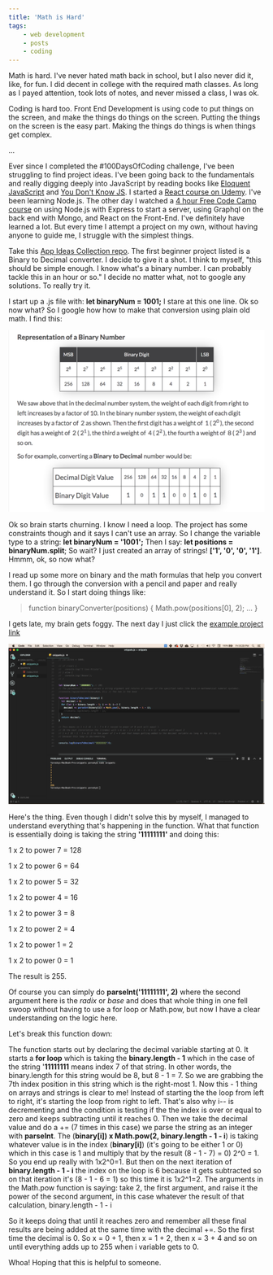 ```yaml
---
title: 'Math is Hard'
tags: 
    - web development 
    - posts 
    - coding
---
```


Math is hard. I've never hated math back in school, but I also never did it, like, for fun. I did decent in college with the required math classes. As long as I payed attention, took lots of notes, and never missed a class, I was ok.

Coding is hard too. Front End Development is using code to put things on the screen, and make the things do things on the screen. Putting the things on the screen is the easy part. Making the things do things is when things get complex.

...

Ever since I completed the #100DaysOfCoding challenge, I've been struggling to find project ideas. I've been going back to the fundamentals and really digging deeply into JavaScript by reading books like [Eloquent JavaScript](http://eloquentjavascript.net/) and [You Don't Know JS](https://github.com/getify/You-Dont-Know-JS). I started a [React course on Udemy](https://www.udemy.com/react-the-complete-guide-incl-redux/learn/v4/overview). I've been learning Node.js. The other day I watched a [4 hour Free Code Camp course](https://www.youtube.com/watch?v=ed8SzALpx1Q&t=3634s) on using Node.js with Express to start a server, using Graphql on the back end with Mongo, and React on the Front-End. I've definitely have learned a lot. But every time I attempt a project on my own, without having anyone to guide me, I struggle with the simplest things.

Take this [App Ideas Collection repo](https://github.com/florinpop17/app-ideas). The first beginner project listed is a Binary to Decimal converter. I decide to give it a shot. I think to myself, "this should be simple enough. I know what's a binary number. I can probably tackle this in an hour or so." I decide no matter what, not to google any solutions. To really try it.

I start up a .js file with: **let binaryNum = 1001;** I stare at this one line. Ok so now what? So I google how how to make that conversion using plain old math. I find this:

<img src="../images/Screen Shot 2019-04-05 at 8.01.36 PM.png">

Ok so brain starts churning. I know I need a loop. The project has some constraints though and it says I can't use an array. So I change the variable type to a string: **let binaryNum = '1001';** Then I say: **let positions = binaryNum.split**; So wait? I just created an array of strings! **['1', '0', '0', '1']**. Hmmm, ok, so now what?

I read up some more on binary and the math formulas that help you convert them. I go through the conversion with a pencil and paper and really understand it. So I start doing things like:

> function binaryConverter(positions) {
> Math.pow(positions[0], 2);
> ...
> }

I gets late, my brain gets foggy. The next day I just click the [example project link](https://www.youtube.com/watch?v=YMIALQE26KQ)

<img src="../images/Screen Shot 2019-04-05 at 8.29.00 PM.png">

Here's the thing. Even though I didn't solve this by myself, I managed to understand everything that's happening in the function. What that function is essentially doing is taking the string **'11111111'** and doing this:

1 x 2 to power 7 = 128

1 x 2 to power 6 = 64

1 x 2 to power 5 = 32

1 x 2 to power 4 = 16

1 x 2 to power 3 = 8

1 x 2 to power 2 = 4

1 x 2 to power 1 = 2

1 x 2 to power 0 = 1

The result is 255.

Of course you can simply do **parseInt('11111111', 2)** where the second argument here is the _radix_ or _base_ and does that whole thing in one fell swoop without having to use a for loop or Math.pow, but now I have a clear understanding on the logic here.

Let's break this function down:

The function starts out by declaring the decimal variable starting at 0. It starts a **for loop** which is taking the **binary.length - 1** which in the case of the string '**11111111** means index 7 of that string. In other words, the binary.length for this string would be 8, but 8 - 1 = 7. So we are grabbing the 7th index position in this string which is the right-most 1. Now this - 1 thing on arrays and strings is clear to me! Instead of starting the the loop from left to right, it's starting the loop from right to left. That's also why i-- is decrementing and the condition is testing if the the index is over or equal to zero and keeps subtracting until it reaches 0. Then we take the decimal value and do a += (7 times in this case) we parse the string as an integer with **parseInt**. The (**binary[i]) x Math.pow(2, binary.length - 1 - i**) is taking
whatever value is in the index (**binary[i]**) (it's going to be either 1 or 0) which in this case is 1 and multiply that by the result (8 - 1 - 7) = 0) 2^0 = 1. So you end up really with 1x2^0=1. But then on the next iteration of **binary.length - 1 - i** the index on the loop is 6 because it gets subtracted so on that iteration it's (8 - 1 - 6 = 1) so this time it is 1x2^1=2. The arguments in the Math.pow function is saying: take 2, the first argument, and raise it the power of the second argument, in this case whatever the result of that calculation, binary.length - 1 - i

So it keeps doing that until it reaches zero and remember all these final results are being added at the same time with the decimal +=. So the first time the decimal is 0. So x = 0 + 1, then x = 1 + 2, then x = 3 + 4 and so on until everything adds up to 255 when i variable gets to 0.

Whoa! Hoping that this is helpful to someone.
